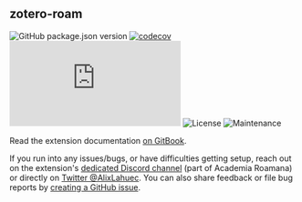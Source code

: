 ## zotero-roam
 
![GitHub package.json version](https://img.shields.io/github/package-json/v/alixlahuec/zotero-roam?style=flat-square) [![codecov](https://codecov.io/gh/alixlahuec/zotero-roam/branch/main/graph/badge.svg?token=32DK4326KK)](https://codecov.io/gh/alixlahuec/zotero-roam) ![File size in bytes for extension.js](https://img.shields.io/github/size/alixlahuec/zotero-roam/extension.js?label=size%20%28minified%29&style=flat-square) ![License](https://img.shields.io/github/license/alixlahuec/zotero-roam) ![Maintenance](https://img.shields.io/maintenance/yes/2024?style=flat-square)

Read the extension documentation [on GitBook](https://alix-lahuec.gitbook.io/zotero-roam/). 

If you run into any issues/bugs, or have difficulties getting setup, reach out on the extension's [dedicated Discord channel](https://discord.com/invite/NkAjrm7Xpw) (part of Academia Roamana) or directly on [Twitter @AlixLahuec](https://twitter.com/AlixLahuec). You can also share feedback or file bug reports by [creating a GitHub issue](https://github.com/alixlahuec/zotero-roam/issues).
